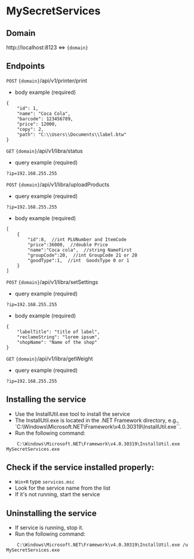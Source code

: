 # MySecretServices

## Domain

http://localhost:8123 <=> `{domain}`

## Endpoints

`POST` `{domain}`/api/v1/printer/print

* body example (required)
```
{
    "id": 1,
    "name": "Coca Cola",
    "barcode": 123456789,
    "price": 12000,
    "copy": 2,
    "path": "C:\\Users\\Documents\\label.btw"
}
```

`GET` `{domain}`/api/v1/libra/status

* query example (required)
```
?ip=192.168.255.255
```

`POST` `{domain}`/api/v1/libra/uploadProducts

* query example (required)
```
?ip=192.168.255.255
```
* body example (required)
```
[
    {
        "id":8,  //int PLUNumber and ItemCode
        "price":36000,  //double Price
        "name":"Coca cola",  //string NameFirst
        "groupCode":20,  //int GroupCode 21 or 20
        "goodType":1,  //int  GoodsType 0 or 1
    }
]
```

`POST` `{domain}`/api/v1/libra/setSettings

* query example (required)
```
?ip=192.168.255.255
```
* body example (required)
```
{
    "labelTitle": "title of label",
    "reclameString": "lorem ipsum",
    "shopName": "Name of the shop"
}
```

`GET` `{domain}`/api/v1/libra/getWeight

* query example (required)
```
?ip=192.168.255.255
```

## Installing the service
* Use the InstallUtil.exe tool to install the service
* The InstallUtil.exe is located in the .NET Framework directory, e.g., `C:\Windows\Microsoft.NET\Framework\v4.0.30319\InstallUtil.exe``.
* Run the following command:
```
    C:\Windows\Microsoft.NET\Framework\v4.0.30319\InstallUtil.exe MySecretServices.exe
```

## Check if the service installed properly:
* `Win+R` type `services.msc`
* Look for the service name from the list
* If it's not running, start the service

## Uninstalling the service
* If service is running, stop it.
* Run the following command:
```
    C:\Windows\Microsoft.NET\Framework\v4.0.30319\InstallUtil.exe /u MySecretServices.exe
```